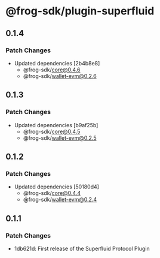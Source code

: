# @frog-sdk/plugin-superfluid

## 0.1.4

### Patch Changes

- Updated dependencies [2b4b8e8]
  - @frog-sdk/core@0.4.6
  - @frog-sdk/wallet-evm@0.2.6

## 0.1.3

### Patch Changes

- Updated dependencies [b9af25b]
  - @frog-sdk/core@0.4.5
  - @frog-sdk/wallet-evm@0.2.5

## 0.1.2

### Patch Changes

- Updated dependencies [50180d4]
  - @frog-sdk/core@0.4.4
  - @frog-sdk/wallet-evm@0.2.4

## 0.1.1

### Patch Changes

- 1db621d: First release of the Superfluid Protocol Plugin
